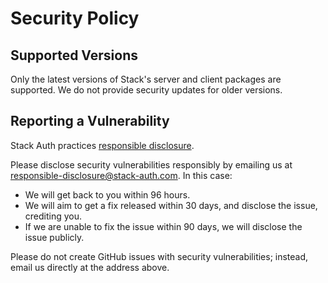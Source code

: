 # Security Policy

## Supported Versions

Only the latest versions of Stack's server and client packages are supported. We do not provide security updates for older versions.

## Reporting a Vulnerability

Stack Auth practices [responsible disclosure](https://en.wikipedia.org/wiki/Coordinated_vulnerability_disclosure).

Please disclose security vulnerabilities responsibly by emailing us at responsible-disclosure@stack-auth.com. In this case:

- We will get back to you within 96 hours.
- We will aim to get a fix released within 30 days, and disclose the issue, crediting you.
- If we are unable to fix the issue within 90 days, we will disclose the issue publicly.

Please do not create GitHub issues with security vulnerabilities; instead, email us directly at the address above.
